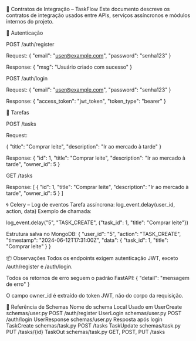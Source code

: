 📄 Contratos de Integração – TaskFlow
Este documento descreve os contratos de integração usados entre APIs, serviços assíncronos e módulos internos do projeto.

🔐 Autenticação

POST /auth/register

Request:
{
"email": "user@example.com",
"password": "senha123"
}

Response:
{
"msg": "Usuário criado com sucesso"
}

POST /auth/login

Request:
{
"email": "user@example.com",
"password": "senha123"
}

Response:
{
"access_token": "jwt_token",
"token_type": "bearer"
}

📝 Tarefas

POST /tasks

Request:

{
"title": "Comprar leite",
"description": "Ir ao mercado à tarde"
}

Response:
{
"id": 1,
"title": "Comprar leite",
"description": "Ir ao mercado à tarde",
"owner_id": 5
}

GET /tasks

Response:
[
{
"id": 1,
"title": "Comprar leite",
"description": "Ir ao mercado à tarde",
"owner_id": 5
}
]

🌀 Celery – Log de eventos
Tarefa assíncrona: log_event.delay(user_id, action, data)
Exemplo de chamada:

log_event.delay("5", "TASK_CREATE", {"task_id": 1, "title": "Comprar leite"})

Estrutura salva no MongoDB:
{
"user_id": "5",
"action": "TASK_CREATE",
"timestamp": "2024-06-12T17:31:00Z",
"data": {
"task_id": 1,
"title": "Comprar leite"
}
}

📦 Observações
Todos os endpoints exigem autenticação JWT, exceto /auth/register e /auth/login.

Todos os retornos de erro seguem o padrão FastAPI:
{
"detail": "mensagem de erro"
}

O campo owner_id é extraído do token JWT, não do corpo da requisição.

📁 Referência de Schemas
Nome do schema	Local	Usado em
UserCreate	schemas/user.py	POST /auth/register
UserLogin	schemas/user.py	POST /auth/login
UserResponse	schemas/user.py	Resposta após login
TaskCreate	schemas/task.py	POST /tasks
TaskUpdate	schemas/task.py	PUT /tasks/{id}
TaskOut	schemas/task.py	GET, POST, PUT /tasks